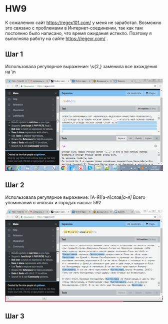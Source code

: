 # HW9
К сожалению сайт https://regex101.com/ у меня не заработал. Возможно это связано с проблемами в Интернет-соединении, так как там постоянно было написано, что время ожидания истекло. Поэтому я выполняла работу на сайте https://regexr.com/ .
## Шаг 1
Использовала регулярное выражение: \s{2,} заменила все вхождения на \n

![](https://github.com/karinagukasyan/HW9/blob/master/1.png)

## Шаг 2
Использовала регулярное выражение: [А-Я][а-я]*слав[а-я]*
Всего упоминаний о князьях и городах нашла: 592

![](https://github.com/karinagukasyan/HW9/blob/master/2.png)
## Шаг 3
